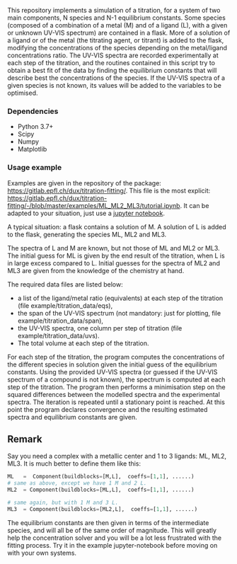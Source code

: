 This repository implements a simulation of a titration, for a system of two main components,
N species and N-1 equilibrium constants. Some species (composed of a combination of a metal (M) and of a ligand (L), with a given or unknown UV-VIS spectrum) are contained in a flask. More of a solution of a ligand or of the metal (the titrating agent, or titrant) is added to the flask, modifying the concentrations of the species depending on the metal/ligand concentrations ratio.  The UV-VIS spectra are recorded experimentally at each step of the titration, and the routines contained in this script try to obtain a best fit of the data by finding the equilibrium constants that will describe best the concentrations of the species. If the UV-VIS spectra of a given species is not known, its values will be added to the variables to be optimised.

### Dependencies 

- Python 3.7+
- Scipy
- Numpy
- Matplotlib

### Usage example

Examples are given in the repository of the package: https://gitlab.epfl.ch/dux/titration-fitting/.  This file is the most explicit: https://gitlab.epfl.ch/dux/titration-fitting/-/blob/master/examples/ML_ML2_ML3/tutorial.ipynb. It can be adapted to your situation, just use a [jupyter notebook](https://jupyter.org/).

A typical situation: a flask contains a solution of M.  A solution of L is added to the flask, generating the species ML, ML2 and ML3.

The spectra of L and M are known, but not those of ML and ML2 or ML3.
The initial guess for ML is given by the end result of the titration, when
L is in large excess compared to L. Initial guesses for the spectra of ML2 and ML3 are given from the knowledge of the chemistry at hand.

The required data files are listed below: 

- a list of the ligand/metal ratio (equivalents) at each step of the titration (file example/titration_data/eqs),
- the span of the UV-VIS spectrum (not mandatory: just for plotting, file example/titration_data/span),
- the UV-VIS spectra, one column per step of titration (file example/titration_data/uvs).
- The total volume at each step of the titration. 

For each step of the titration, the program computes the concentrations of the different species in solution given the initial guess of the equilibrium constants. Using the provided UV-VIS spectra (or guessed if the UV-VIS spectrum of a compound is not known), the spectrum is computed at each step of the titration. The program then performs a minimisation step on the squared differences between the modelled spectra and the experimental spectra. The iteration is repeated until a stationary point is reached. At this point the program declares convergence and the resulting estimated spectra and equilibrium constants are given.

## Remark

Say you need a complex with a metallic center and 1 to 3 ligands: ML, ML2, ML3. It is much better to define them like this:

```python
ML   =  Component(buildblocks=[M,L],  coeffs=[1,1], ......)
# same as above, except we have 1 M and 2 L.
ML2  = Component(buildblocks=[ML,L],  coeffs=[1,1], ......)

# same again, but with 1 M and 3 L.
ML3  = Component(buildblocks=[ML2,L],  coeffs=[1,1], ......)

```

The equilibrium constants are then given in terms of the intermediate species, and will all be of the same order of magnitude. This will greatly help the concentration solver and you will be a lot less frustrated with the fitting process. 
Try it in the example jupyter-notebook before moving on with your own systems. 
